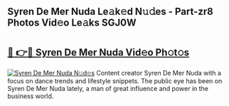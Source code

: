 ## Syren De Mer Nuda Le𝚊k𝚎d N𝚞𝚍es - Part-zr8 Photos Vid𝚎o Le𝚊ks SGJ0W

# <h2><a href="http://fbdr9m.evod.top/?m=Syren+De+Mer+Nuda">🔗 👉🔴 Syren De Mer Nuda Vid𝚎o Ph𝚘t𝚘s</a></h2>

[![Syren De Mer Nuda N𝚞d𝚎s](https://i.imgur.com/8V9OHl7.gif)](http://fbdr9m.evod.top/?m=Syren+De+Mer+Nuda)
Content creator Syren De Mer Nuda with a focus on dance trends and lifestyle snippets. The public eye has been on Syren De Mer Nuda lately, a man of great influence and power in the business world. 
